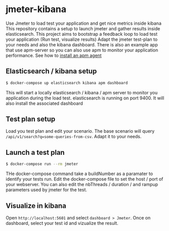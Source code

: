 # jmeter-kibana

Use Jmeter to load test your application and get nice metrics inside kibana
This repository contains a setup to launch jmeter and gather results inside elasticsearch.
This project aims to bootstrap a feedback loop to load test your application (Run test, visualize results)
Adapt the jmeter test-plan to your needs and also the kibana dashboard.
There is also an example app that use apm-server so you can also use apm to monitor your application performance.
See how to [install an apm agent](https://www.elastic.co/guide/en/apm/get-started/current/components.html)


## Elasticsearch / kibana setup

```bash
$ docker-compose up elasticsearch kibana apm dashboard 
```

This will start a locally elasticsearch / kibana / apm server to monitor you application during the load test. elasticsearch is running on port 9400. It will also install the associated dashboard

## Test plan setup

Load you test plan and edit your scenario. The base scenario will query `/api/v1/search?q=some-queries-from-csv`. Adapt it to your needs.

## Launch a test plan

```bash
$ docker-compose run --rm jmeter
```

THe docker-compose command take a buildNumber as a paramater to identify your tests run. Edit the docker-compose file to set the host / port of your webserver. You can also edit the nbThreads / duration / and rampup parameters used by jmeter for the test.

## Visualize in kibana

Open `http://localhost:5601` and select `dashboard > Jmeter`. Once on dashboard, select your test id and vizualize the result.
